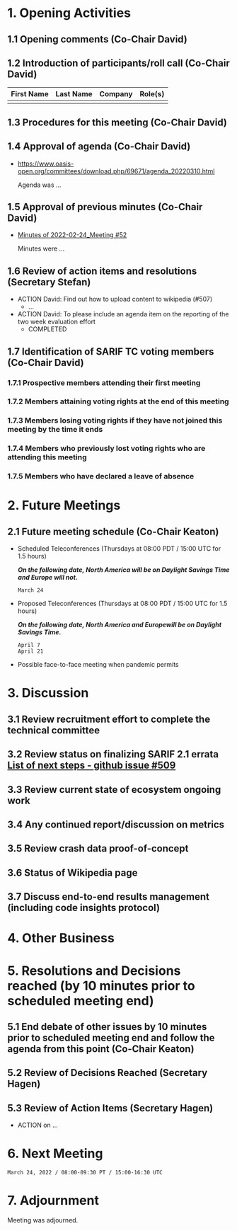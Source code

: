 # 1. Opening Activities

## 1.1 Opening comments (Co-Chair David)

## 1.2 Introduction of participants/roll call (Co-Chair David)

| First Name | Last Name | Company          | Role(s)                 |
|:-----------|:----------|:-----------------|:------------------------|
|            |           |                  |                         |

## 1.3 Procedures for this meeting (Co-Chair David)

## 1.4 Approval of agenda (Co-Chair David)

* https://www.oasis-open.org/committees/download.php/69671/agenda_20220310.html

  Agenda was ...

## 1.5 Approval of previous minutes (Co-Chair David)

* [Minutes of 2022-02-24_Meeting #52](https://www.oasis-open.org/committees/document.php?document_id=69668&wg_abbrev=sarif)

  Minutes were ... 

## 1.6 Review of action items and resolutions (Secretary Stefan)

* ACTION David: Find out how to upload content to wikipedia (#507)
  * ...
* ACTION David: To please include an agenda item on the reporting of the two week evaluation effort
  * COMPLETED

## 1.7 Identification of SARIF TC voting members (Co-Chair David)

### 1.7.1 Prospective members attending their first meeting

### 1.7.2 Members attaining voting rights at the end of this meeting

### 1.7.3 Members losing voting rights if they have not joined this meeting by the time it ends

### 1.7.4 Members who previously lost voting rights who are attending this meeting

### 1.7.5 Members who have declared a leave of absence

# 2. Future Meetings

## 2.1 Future meeting schedule (Co-Chair Keaton)

- Scheduled Teleconferences (Thursdays at 08:00 PDT / 15:00 UTC for 1.5 hours)

    ***On the following date, North America will be on Daylight Savings Time and Europe will not.***
    ```
    March 24
    ```
- Proposed Teleconferences (Thursdays at 08:00 PDT / 15:00 UTC for 1.5 hours)

    ***On the following date, North America and Europewill be on Daylight Savings Time.***
    ```
    April 7
    April 21
    ```
- Possible face-to-face meeting when pandemic permits

# 3. Discussion

## 3.1 Review recruitment effort to complete the technical committee

## 3.2 Review status on finalizing SARIF 2.1 errata [List of next steps - github issue #509](https://github.com/oasis-tcs/sarif-spec/issues/509)

## 3.3 Review current state of ecosystem ongoing work

## 3.4 Any continued report/discussion on metrics

## 3.5 Review crash data proof-of-concept

## 3.6 Status of Wikipedia page

## 3.7 Discuss end-to-end results management (including code insights protocol)

# 4. Other Business

# 5. Resolutions and Decisions reached (by 10 minutes prior to scheduled meeting end)

## 5.1 End debate of other issues by 10 minutes prior to scheduled meeting end and follow the agenda from this point (Co-Chair Keaton)

## 5.2 Review of Decisions Reached (Secretary Hagen)

## 5.3 Review of Action Items (Secretary Hagen)

* ACTION on ...

# 6. Next Meeting
  ```
  March 24, 2022 / 08:00-09:30 PT / 15:00-16:30 UTC
  ```

# 7. Adjournment

Meeting was adjourned.
